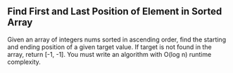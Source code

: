 ## Find First and Last Position of Element in Sorted Array

Given an array of integers nums sorted in ascending order, find the starting and ending position of a given target value.
If target is not found in the array, return [-1, -1]. You must write an algorithm with O(log n) runtime complexity.